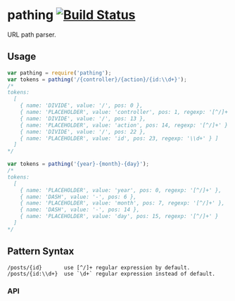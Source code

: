 # pathing [![Build Status](https://travis-ci.org/fundon/pathing.svg)](https://travis-ci.org/fundon/pathing)

URL path parser.


## Usage

```js
var pathing = require('pathing');
var tokens = pathing('/{controller}/{action}/{id:\\d+}');
/*
tokens:
  [
    { name: 'DIVIDE', value: '/', pos: 0 },
    { name: 'PLACEHOLDER', value: 'controller', pos: 1, regexp: '[^/]+' },
    { name: 'DIVIDE', value: '/', pos: 13 },
    { name: 'PLACEHOLDER', value: 'action', pos: 14, regexp: '[^/]+' }
    { name: 'DIVIDE', value: '/', pos: 22 },
    { name: 'PLACEHOLDER', value: 'id', pos: 23, regexp: '\\d+' } ]
  ]
*/

var tokens = pathing('{year}-{month}-{day}');
/*
tokens:
  [
    { name: 'PLACEHOLDER', value: 'year', pos: 0, regexp: '[^/]+' },
    { name: 'DASH', value: '-', pos: 6 },
    { name: 'PLACEHOLDER', value: 'month', pos: 7, regexp: '[^/]+' },
    { name: 'DASH', value: '-', pos: 14 },
    { name: 'PLACEHOLDER', value: 'day', pos: 15, regexp: '[^/]+' }
  ]
*/
```


## Pattern Syntax

```
/posts/{id}       use [^/]+ regular expression by default.
/posts/{id:\\d+}  use `\d+` regular expression instead of default.
```


### API
